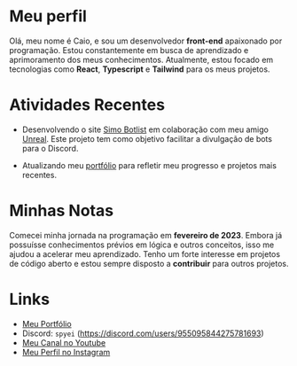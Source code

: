 # Meu perfil

Olá, meu nome é Caio, e sou um desenvolvedor **front-end** apaixonado por programação. Estou constantemente em busca de aprendizado e aprimoramento dos meus conhecimentos. Atualmente, estou focado em tecnologias como **React**, **Typescript** e **Tailwind** para os meus projetos.

# Atividades Recentes

- Desenvolvendo o site [Simo Botlist](https://simo-botlist.vercel.app) em colaboração com meu amigo [Unreal](https://github.com/ayunreal). Este projeto tem como objetivo facilitar a divulgação de bots para o Discord.

- Atualizando meu [portfólio](https://github.com/spyei/potfolio) para refletir meu progresso e projetos mais recentes.

# Minhas Notas

Comecei minha jornada na programação em **fevereiro de 2023**. Embora já possuísse conhecimentos prévios em lógica e outros conceitos, isso me ajudou a acelerar meu aprendizado. Tenho um forte interesse em projetos de código aberto e estou sempre disposto a **contribuir** para outros projetos.

# Links

- [Meu Portfólio](https://spyei.online)
- Discord: `spyei` (https://discord.com/users/955095844275781693)
- [Meu Canal no Youtube](https://youtube.com/spyei)
- [Meu Perfil no Instagram](https://instagram.com/caiuwu_)

<p align="center"><img src="https://komarev.com/ghpvc/?username=spyei&style=flat-square&color=blue" alt=""></p
